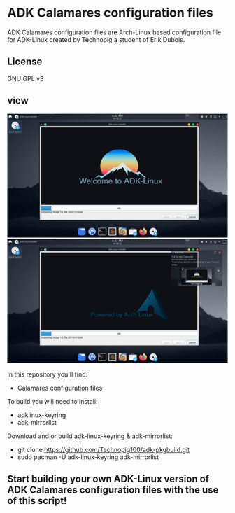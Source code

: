 # ADK Calamares configuration files

ADK Calamares configuration files are Arch-Linux based configuration file for ADK-Linux created by Technopig a student of Erik Dubois.

## License

GNU GPL v3

## view
![view](View-1.png?raw=true)
![view](View-2.png?raw=true)

In this repository you'll find:

-  Calamares configuration files

To build you will need to install:

-  adklinux-keyring
-  adk-mirrorlist

Download and or build adk-linux-keyring & adk-mirrorlist:

-  git clone https://github.com/Technopig100/adk-pkgbuild.git
-  sudo pacman -U adk-linux-keyring adk-mirrorlist

## Start building your own ADK-Linux version of ADK Calamares configuration files with the use of this script!
